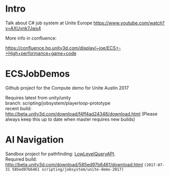 # Intro

Talk about C# job system at Unite Europe
https://www.youtube.com/watch?v=AXUvnk7Jws4

More info in confluence:

https://confluence.hq.unity3d.com/display/~joe/ECS+-+High+performance+game+code

# ECSJobDemos
Github project for the Compute demo for Unite Austin 2017

Requires latest from unity/unity \
branch: scripting/jobsystem/playerloop-prototype \
recent build: http://beta.unity3d.com/download/f4ff4ad24348/download.html
(Please always keep this up to date when master requires new builds)


# AI Navigation
Sandbox project for pathfinding: [LowLevelQueryAPI](AI_Prototyping/LowLevelQueryAPI).\
Required build: http://beta.unity3d.com/download/585ed97b6461/download.html `(2017-07-31 585ed97b6461 scripting/jobsystem/unite-demo-2017)`
